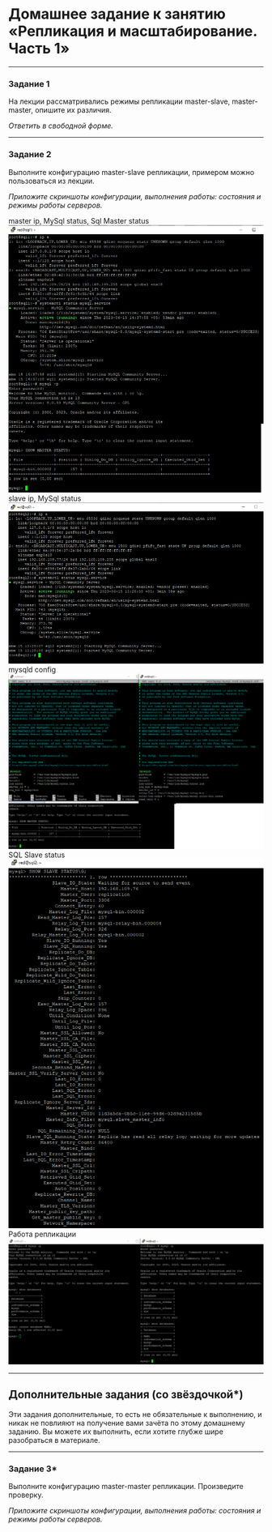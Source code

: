 # Домашнее задание к занятию «Репликация и масштабирование. Часть 1»


---

### Задание 1

На лекции рассматривались режимы репликации master-slave, master-master, опишите их различия.

*Ответить в свободной форме.*

---

### Задание 2

Выполните конфигурацию master-slave репликации, примером можно пользоваться из лекции.

*Приложите скриншоты конфигурации, выполнения работы: состояния и режимы работы серверов.*  
  
master ip, MySql status, Sql Master status  
![1](https://github.com/redeemer271/homework-1/blob/main/12-06-01.png)  
slave ip, MySql status  
![2](https://github.com/redeemer271/homework-1/blob/main/12-06-02.png)  
mysqld config  
![3](https://github.com/redeemer271/homework-1/blob/main/12-06-03.png)  
SQL Slave status  
![4](https://github.com/redeemer271/homework-1/blob/main/12-06-04.png)  
Работа репликации
![5](https://github.com/redeemer271/homework-1/blob/main/12-06-05.png)  

---

## Дополнительные задания (со звёздочкой*)
Эти задания дополнительные, то есть не обязательные к выполнению, и никак не повлияют на получение вами зачёта по этому домашнему заданию. Вы можете их выполнить, если хотите глубже шире разобраться в материале.

---

### Задание 3* 

Выполните конфигурацию master-master репликации. Произведите проверку.

*Приложите скриншоты конфигурации, выполнения работы: состояния и режимы работы серверов.*
